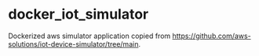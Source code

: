 # docker_iot_simulator
Dockerized aws simulator application copied from https://github.com/aws-solutions/iot-device-simulator/tree/main.
